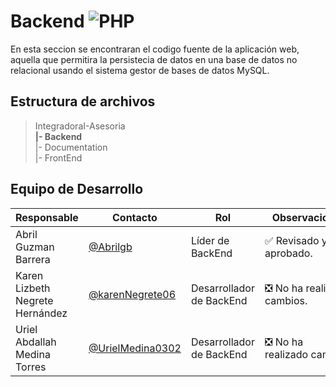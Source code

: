 # Backend  ![PHP](https://img.shields.io/badge/PHP-777BB4?style=for-the-badge&logo=php&logoColor=white)

En esta seccion se encontraran el codigo fuente de la aplicación web, aquella que permitira la persistecia de datos en una base de datos no relacional usando el sistema gestor de bases de datos MySQL.

## Estructura de archivos 
>IntegradoraI-Asesoria<br>
>**|- Backend** <br>
>|- Documentation<br>
>|- FrontEnd 


## Equipo de Desarrollo
| Responsable | Contacto | Rol | Observaciones |
|-------------|--------|----------|---------------|
|Abril Guzman Barrera|[@Abrilgb](https://github.com/Abrilgb)|Líder de BackEnd|✅ Revisado y aprobado.|
|Karen Lizbeth Negrete Hernández|[@karenNegrete06](https://github.com/karenNegrete06)|Desarrollador de BackEnd|❎ No ha realizado cambios.|
|Uriel Abdallah Medina Torres|[@UrielMedina0302](https://github.com/UrielMedina0302)|Desarrollador de BackEnd|❎ No ha realizado cambios.|